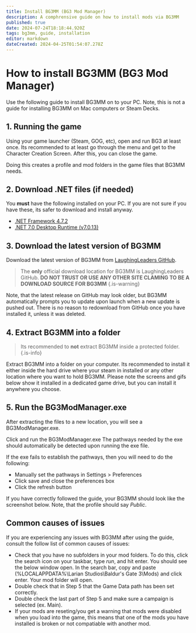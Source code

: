 ```yaml
---
title: Install BG3MM (BG3 Mod Manager)
description: A comphrensive guide on how to install mods via BG3MM 
published: true
date: 2024-07-24T18:18:44.920Z
tags: bg3mm, guide, installation
editor: markdown
dateCreated: 2024-04-25T01:54:07.278Z
---
```


# How to install BG3MM (BG3 Mod Manager)

Use the following guide to install BG3MM on to your PC. Note, this is not a guide for installing BG3MM on Mac computers or Steam Decks.

## 1. Running the game
Using your game launcher (Steam, GOG, etc), open and run BG3 at least once. Its recommended to at least go through the menu and get to the Character Creation Screen. After this, you can close the game.

Doing this creates a profile and mod folders in the game files that BG3MM needs.

## 2. Download .NET files (if needed)
You **must** have the following installed on your PC. If you are not sure if you have these, its safer to download and install anyway.

- [.NET Framework 4.7.2](https://dotnet.microsoft.com/en-us/download/dotnet-framework/net472)
- [.NET 7.0 Desktop Runtime (v7.0.13)](https://dotnet.microsoft.com/en-us/download/dotnet/thank-you/runtime-desktop-7.0.13-windows-x64-installer)

## 3. Download the latest version of BG3MM
Download the latest version of BG3MM from [LaughingLeaders GitHub](https://github.com/LaughingLeader/BG3ModManager/releases/latest).

> The **only** official download location for BG3MM is LaughingLeaders GitHub. **DO NOT TRUST OR USE ANY OTHER SITE CLAMING TO BE A DOWNLOAD SOURCE FOR BG3MM**
{.is-warning}

Note, that the latest release on GitHub may look older, but BG3MM automatically prompts you to update upon launch when a new update is pushed out. There is no reason to redownload from GitHub once you have installed it, unless it was deleted.

## 4. Extract BG3MM into a folder
> Its recommended to **not** extract BG3MM inside a protected folder.
{.is-info}

Extract BG3MM into a folder on your computer. Its recommended to install it either inside the hard drive where your steam in installed or any other location where you want to hold BG3MM. Please note the screens and gifs below show it installed in a dedicated game drive, but you can install it anywhere you choose.

## 5. Run the BG3ModManager.exe
After extracting the files to a new location, you will see a BG3ModManager.exe.

Click and run the BG3ModManager.exe The pathways needed by the exe should automatically be detected upon running the exe file.

If the exe fails to establish the pathways, then you will need to do the following:
- Manually set the pathways in Settings > Preferences
- Click save and close the preferences box
- Click the refresh button

If you have correctly followed the guide, your BG3MM should look like the screenshot below. Note, that the profile should say *Public*. 

## Common causes of issues
If you are experiencing any issues with BG3MM after using the guide, consult the follow list of common causes of issues:
- Check that you have no subfolders in your mod folders. To do this, click the search icon on your taskbar, type *run*, and hit enter. You should see the below window open. In the search bar, copy and paste (%LOCALAPPDATA%\Larian Studios\Baldur's Gate 3\Mods) and click enter. Your mod folder will open.
- Double check that in Step 5 that the Game Data path has been set correctly.
- Double check the last part of Step 5 and make sure a campaign is selected (ex. Main).
- If your mods are reseting/you get a warning that mods were disabled when you load into the game, this means that one of the mods you have installed is broken or not compatiable with another mod. 